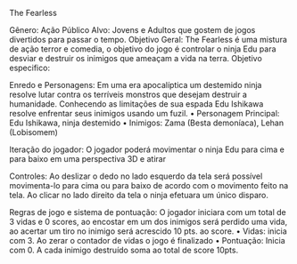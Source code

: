 The Fearless

Gênero:  Ação
Público Alvo: Jovens e Adultos que gostem de jogos divertidos para passar o tempo.
Objetivo Geral:
	The Fearless é uma mistura de ação terror e comedia, o objetivo do jogo é controlar o ninja Edu para desviar e destruir os inimigos que ameaçam a vida na terra.
Objetivo especifico:
	
Enredo e Personagens:
	Em uma era apocalíptica um destemido ninja resolve lutar contra os terríveis monstros que desejam destruir a humanidade. Conhecendo as limitações de sua espada Edu Ishikawa resolve enfrentar seus inimigos usando um fuzil.
•	Personagem Principal: Edu Ishikawa, ninja destemido 
•	Inimigos: Zama (Besta demoníaca), Lehan (Lobisomem) 

Iteração do jogador:
	O jogador poderá movimentar o ninja Edu para cima e para baixo em uma perspectiva 3D e atirar 
			
Controles:
	Ao deslizar o dedo no lado esquerdo da tela será possível movimenta-lo para cima ou para baixo de acordo com o movimento feito na tela. Ao clicar no lado direito da tela o ninja efetuara um único disparo.
 
Regras de jogo e sistema de pontuação:
	O jogador iniciara com um total de 3 vidas e 0 scores, ao encostar em um dos inimigos será perdido uma vida, ao acertar um tiro no inimigo será acrescido 10 pts. ao score.
•	Vidas: inicia com 3. Ao zerar o contador de vidas o jogo é finalizado
•	Pontuação: Inicia com 0.  A cada inimigo destruído soma ao total de score 10pts.
